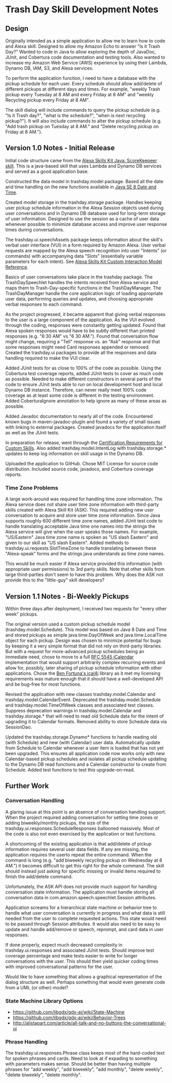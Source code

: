 # Trash Day Skill Development Notes

## Design

Originally intended as a simple application to allow me to learn how to code and Alexa skill. Designed to allow my Amazon Echo to answer "Is it Trash Day?"  Wanted to code in Java to allow exploring the depth of JavaDoc, JUnit, and Cobertura code documentation and testing tools.  Also wanted to increase my Amazon Web Service (AWS) experience by using their Lambda, Dynamo DB, IAM, S3, and Alexa services.

To perform the application function, I need to have a database with the pickup schedule for each user. Every schedule should allow add/delete of different pickups at different days and times.  For example, "weekly Trash pickup every Tuesday at 8 AM and every Friday at 8 AM" and "weekly Recycling pickup every Friday at 8 AM".

The skill dialog will include commands to query the pickup schedule (e.g. "Is it Trash day?", "what is the schedule?", "when is next recycling pickup?").  It will also include commands to alter the pickup schedule (e.g. "Add trash pickup on Tuesday at 8 AM." and "Delete recycling pickup on Friday at 8 AM.").

## Version 1.0 Notes - Initial Release

Initial code structure came from the [Alexa Skills Kit Java: ScoreKeepeer skill](https://github.com/amzn/alexa-skills-kit-java/tree/master/samples/src/main/java/scorekeeper).  This is a java-based skill that uses Lambda and Dynamo DB services and served as a good application base.

Constructed the data model in trashday.model package.  Based all the date and time handling on the new functions available in [Java SE 8 Date and Time](http://www.oracle.com/technetwork/articles/java/jf14-date-time-2125367.html).

Created model storage in the trashday.storage package.  Handles keeping user pickup schedule information in the Alexa Session objects used during user conversations and in Dynamo DB database used for long-term storage of user information.  Designed to use the session as a cache of user data whenever possible to minimize database access and improve user response times during conversations.

The trashday.ui.speechAssets package keeps information about the skill's verbal user interface (VUI) in a form required by Amazon Alexa.  User verbal requests are mapped by the Alexa speech recognition into user "Intents" (or commands) with accompanying data "Slots" (essentially variable parameters for each intent).  See [Alexa Skills Kit Custom Interaction Model Reference](https://developer.amazon.com/public/solutions/alexa/alexa-skills-kit/docs/alexa-skills-kit-interaction-model-reference).

Basics of user conversations take place in the trashday package.  The TrashDaySpeechlet handles the intents received from Alexa service and maps them to Trash-Day-specific functions in the TrashDayManager.  The TrashDayManager handle the core application logic of loading appropriate user data, performing queries and updates, and choosing appropriate verbal responses to each command.

As the project progressed, it became apparent that giving verbal responses to the user is a large component of the application.  As the VUI evolved through the coding, responses were constantly getting updated.  Found that Alexa spoken responses would have to be subtly different than printed responses (e.g. "6:30 AM" vs "6 30 AM.").  Found that conversation flow might change, requiring a "Tell" response vs. an "Ask" response and that some responses might need Card responses appended or removed.  Created the trashday.ui packages to provide all the responses and data handling required to make the VUI clear.

Added JUnit tests for as close to 100% of the code as possible.  Using the Cobertura test coverage reports, added JUnit tests to cover as much code as possible.  Needed to make different constructors in several parts of the code to ensure JUnit tests able to run on local development host and local Dynamo DB instance.  Therefore, can never really meet 100% code coverage as at least some code is different in the testing environment.  Added CoberturaIgnore annotation to help ignore as many of these areas as possible.

Added Javadoc documentation to nearly all of the code.  Encountered known bugs in maven-javadoc-plugin and found a variety of small issues with linking to external packages.  Created javadocs for the application itself as well as the JUnit tests.

In preparation for release, went through the [Certification Requirements for Custom Skills](https://developer.amazon.com/public/solutions/alexa/alexa-skills-kit/docs/alexa-skills-kit-submission-checklist).  Also added trashday.model.IntentLog with trashday.storage.* updates to keep log information on skill usage in the Dynamo DB.

Uploaded the application to GitHub.  Chose MIT License for source code distribution.  Included source code, javadocs, and Cobertura coverage reports.

### Time Zone Problems

A large work-around was required for handling time zone information.  The Alexa service does not share user time zone information with third-party skills created with Alexa Skill Kit (ASK).  This required adding new user conversation to acquire and store user time zone information.  Since Java supports roughly 600 different time zone names, added JUnit test code to handle translating acceptable Java time one names into the strings the Alexa service will give when the user speaks those names.  For example, "US/Eastern" Java time zone name is spoken as "US slash Eastern" and given to our skill as "US slash Eastern".  Added methods to trashday.ui.requests.SlotTimeZone to handle translating between these "Alexa-speak" forms and the strings java understands as time zone names.

This would be much easier if Alexa service provided this information (with appropriate user permissions) to 3rd party skills.  Note that other skills from large third-parties don't seem to have this problem.  Why does the ASK not provide this to the "little-guy" skill developers?

## Version 1.1 Notes - Bi-Weekly Pickups

Within three days after deployment, I received two requests for "every other week" pickups.

The original version used a custom pickup schedule model (trashday.model.Schedule).  This model was based on Java 8 Date and Time and stored pickups as simple java.time.DayOfWeek and java.time.LocalTime object for each pickup.  Design was chosen to minimize potential for bugs by keeping it a very simple format that did not rely on third-party libraries.  But with a request for more-advanced pickup schedules being an immediate need, chose to move to a full [RFC 5545 iCalendar](https://tools.ietf.org/html/rfc5545) implementation that would support arbitrarily complex recurring events and allow for, possibly, later sharing of pickup schedule information with other applications.  Chose the [Ben Fortuna's ical4j](https://github.com/ical4j/ical4j) library as it met my licensing requirements was mature enough that it should have a well-developed API and be bug-free for most functions.

Revised the application with new classes trashday.model.Calendar and trashday.model.CalendarEvent.  Deprecated the trashday.model.Schedule and trashday.model.TimeOfWeek classes and associated test classes.  Suppress deprecation warnings in trashday.model.Calendar and trashday.storage.* that will need to read old Schedule data for the intent of upgrading it to Calendar formats.  Removed ability to store Schedule data via SessionDao.

Updated the trashday.storage.Dynamo* functions to handle reading old (with Schedule) and new (with Calendar) user data.  Automatically update from Schedule to Calendar whenever a user item is loaded that has not yet been upgraded.  This ensures all application code now works only with new Calendar-based pickup schedules and isolates all pickup schedule updating to the Dynamo DB read functions and a Calendar constructor to create from Schedule.  Added test functions to test this upgrade-on-read.


## Further Work

### Conversation Handling

A glaring issue at this point is an absence of conversation handling support.  When the project required adding conversation for setting time zones or adding biweekly/monthly pickups, the size of the trashday.ui.responses.ScheduleResponses ballooned massively.  Most of the code is also not even exercised by the application or test functions.

A shortcoming of the existing application is that add/delete of pickup information requires several user data fields.  If any are missing, the application requires the userto repeat the entire command.  When the command is long (e.g. "add biweekly recycling pickup on Wednesday at 8 AM.") it becomes difficult to get this right for the whole command.  The skill should instead just asking for specific missing or invalid items required to finish the add/delete command.

Unfortunately, the ASK API does not provide much support for handling conversation state information.  The application must handle storing all conversation data in 
com.amazon.speech.speechlet.Session attributes.

Application screams for a hierarchical state machine or behavior tree to handle what user conversation is currently in progress and what data is still needed from the user to complete requested actions.  This state would need to be passed through Session attributes.  It would also need to be easy to update and handle add/remove or speech, reprompt, and card data in user responses.

If done properly, expect much decreased complexity in trashday.ui.responses and associated JUnit tests.  Should improve test coverage percentage and make tests easier to write for longer conversations with the user.  This should then yield quicker coding times with improved conversational patterns for the user.

Would like to have something that allows a graphical representation of the dialog structure as well.  Perhaps something that would even generate code from a UML (or other) model?

### State Machine Library Options
- https://github.com/libgdx/gdx-ai/wiki/State-Machine
- https://github.com/libgdx/gdx-ai/wiki/Behavior-Trees
- http://alistapart.com/article/all-talk-and-no-buttons-the-conversational-ui

### Phrase Handling

The trashday.ui.responses.Phrase class keeps most of the hard-coded text for spoken phrases and cards.  Need to look at if expading to something with parameters makes sense.  Should be better than having multiple phrases for "add weekly", "add biweekly", "add monthly", "delete weekly", "delete biweekly", "delete monthly".

